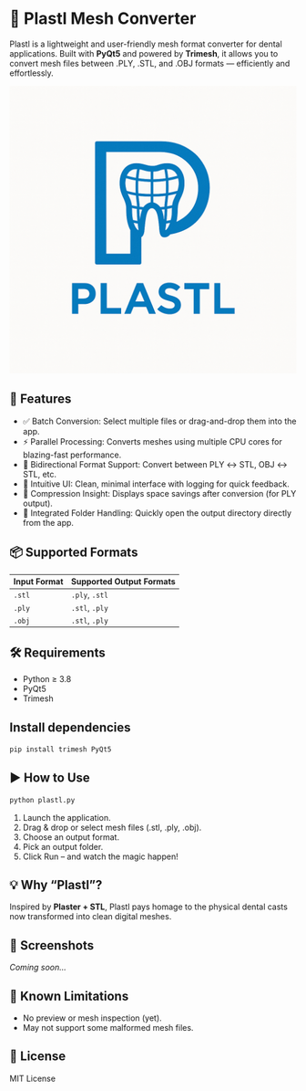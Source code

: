 # 🦷 Plastl Mesh Converter

Plastl is a lightweight and user-friendly mesh format converter for dental applications. Built with **PyQt5** and powered by **Trimesh**, it allows you to convert mesh files between .PLY, .STL, and .OBJ formats — efficiently and effortlessly.

<p align="center">
  <img src="./assets/logo.png" alt="Plastl" width="600"/>
</p>

## 🚀 Features
- ✅ Batch Conversion: Select multiple files or drag-and-drop them into the app.
- ⚡ Parallel Processing: Converts meshes using multiple CPU cores for blazing-fast performance.
- 🔁 Bidirectional Format Support: Convert between PLY ↔ STL, OBJ ↔ STL, etc.
- 🧾 Intuitive UI: Clean, minimal interface with logging for quick feedback.
- 💾 Compression Insight: Displays space savings after conversion (for PLY output).
- 📂 Integrated Folder Handling: Quickly open the output directory directly from the app.

## 📦 Supported Formats

| Input Format | Supported Output Formats |
|--------------|---------------------------|
| `.stl`       | `.ply`, `.stl`            |
| `.ply`       | `.stl`, `.ply`            |
| `.obj`       | `.stl`, `.ply`            |

## 🛠 Requirements
- Python ≥ 3.8
- PyQt5
- Trimesh

## Install dependencies

```bash
pip install trimesh PyQt5
```

## ▶️ How to Use

```bash
python plastl.py
```

1.	Launch the application.
2.	Drag & drop or select mesh files (.stl, .ply, .obj).
3.	Choose an output format.
4.	Pick an output folder.
5.	Click Run – and watch the magic happen!

## 💡 Why “Plastl”?

Inspired by **Plaster + STL**, Plastl pays homage to the physical dental casts now transformed into clean digital meshes.

## 📸 Screenshots

*Coming soon...*

## 🧪 Known Limitations

-	No preview or mesh inspection (yet).
-	May not support some malformed mesh files.

## 📜 License

MIT License
